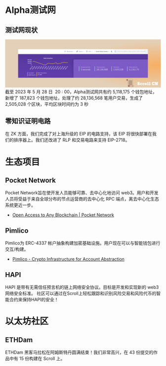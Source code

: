 # Alpha测试网

## 测试网现状
![](img/17-1.png)
截至 2023 年 5 月 28 日  20 : 00，Alpha测试网共有约 5,118,175 个钱包地址，新增了 187,823 个钱包地址，处理了约 28,136,568 笔用户交易，生成了 2,505,028 个区块，平均区块时间约为 3 秒

## 零知识证明电路
在 ZK 方面，我们完成了对上海升级的 EIP 的电路支持，该 EIP 将很快部署在我们的排序器上。我们还改进了 RLP 和交易电路来支持 EIP-2718。


# 生态项目

## Pocket Network
Pocket Network旨在使开发人员能够可靠、去中心化地访问 web3。用户和开发人员将受益于来自全球分布的节点运营商的去中心化 RPC 端点，离去中心化生态系统更近一步。
- [Open Access to Any Blockchain | Pocket Network](https://www.pokt.network/)

## Pimlico
Pimlico为 ERC-4337 帐户抽象构建加密基础设施。用户现在可以与智能钱包进行交互/构建。
- [Pimlico - Crypto Infrastructure for Account Abstraction](https://www.pimlico.io/)

## HAPI
HAPI 是带有无需信任预言机的链上网络安全协议。目标是开发和实现新的 web3 网络安全标准。 社区可以通过在Scroll上轻松跟踪和识别风险交易和风险代币的智能合约来保持HAPI的安全！


# 以太坊社区
## ETHDam
ETHDam 黑客马拉松在阿姆斯特丹圆满结束！我们非常高兴，在 43 份提交的作品中有 15 份构建在 Scroll 上。